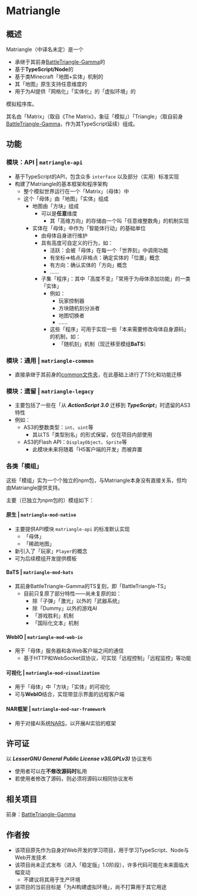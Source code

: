# Matriangle

## 概述

Matriangle（中译名未定）是一个

* 承继于其前身[BattleTriangle-Gamma](https://github.com/ARCJ137442/BattleTriangle-Gamma)的
* 基于**TypeScript/Node**的
* 基于类Minecraft「地图+实体」机制的
* 其「地图」原生支持任意维度的
* 用于为AI提供「网格化」「实体化」的「虚拟环境」的

模拟程序库。

其名由「Matrix」（取自《The Matrix》，象征「模拟」）「Triangle」（取自前身[BattleTriangle-Gamma](https://github.com/ARCJ137442/BattleTriangle-Gamma)，作为其TypeScript延续）组成。

## 功能

### 模块：API | `matriangle-api`

* 基于TypeScript的API，包含众多 `interface` 以及部分（实用）标准实现
* 构建了Matriangle的基本框架和程序架构
  * 整个模拟世界运行在一个「Matrix」（母体）中
  * 这个「母体」由「地图」「实体」组成
    * 地图由「方块」组成
      * 可以是**任意**维度
        * 其「高维方向」的存储由一个叫「任意维整数角」的机制实现
    * 实体在「母体」中作为「智能体行动」的基础单位
      * 由母体自身进行维护
      * 具有高度可自定义的行为，如：
        * 活跃：会被「母体」在每一个「世界刻」中调用功能
        * 有坐标⇒格点/非格点：确定实体的「位置」概念
        * 有方向：确认实体的「方向」概念
        * ……
      * 子集「程序」：其中「高度不变」「常用于为母体添加功能」的一类「实体」
        * 例如：
          * 玩家控制器
          * 方块随机刻分派者
          * 地图切换者
          * ……
        * 这些「程序」可用于实现一些「本来需要修改母体自身源码」的机制，如：
          * 「随机刻」机制（现迁移至模组**BaTS**）

### 模块：通用 | `matriangle-common`

* 直接承继于其前身的[common文件夹](https://github.com/ARCJ137442/BattleTriangle-Gamma/tree/master/batr/common)，在此基础上进行了TS化和功能迁移

### 模块：遗留 | `matriangle-legacy`

* 主要包括了一些在「从 ***ActionScript 3.0*** 迁移到 ***TypeScript***」时遗留的AS3特性
* 例如：
  * AS3的整数类型：`int`、`uint`等
    * 其以TS「类型别名」的形式保留，仅在项目内部使用
  * AS3的Flash API：`DisplayObject`、`Sprite`等
    * 此模块未来将随着「H5客户端的开发」而被弃置

### 各类「模组」

这些「模组」实为一个个独立的npm包，与Matriangle本身没有直接关系，但均由Matriangle提供支持。

主要（已独立为npm包的）模组如下：

#### 原生 | `matriangle-mod-native`

* 主要提供API模块 `matriangle-api` 的标准默认实现
  * 「母体」
  * 「稀疏地图」
* 新引入了「玩家」`Player`的概念
* 可为后续模组开发提供模板

#### BaTS | `matriangle-mod-bats`

* 其前身BattleTriangle-Gamma的TS复刻，即「BattleTriangle-TS」
  * 目前只复原了部分特性——尚未复原的如：
    * 除「子弹」「激光」以外的「武器系统」
    * 除「Dummy」以外的游戏AI
    * 「游戏胜利」机制
    * 「国际化文本」机制

#### WebIO | `matriangle-mod-web-io`

* 用于「母体」服务器和各Web客户端之间的通信
  * 基于HTTP和WebSocket双协议，可实现「远程控制」「远程监控」等功能

#### 可视化 | `matriangle-mod-visualization`

* 用于「母体」中「方块」「实体」的可视化
* 可与**WebIO**结合，实现带显示界面的远程客户端

#### NAR框架 | `matriangle-mod-nar-framework`

* 用于对接AI系统[NARS](http://www.opennars.org/)，以开展AI实验的框架

## 许可证

以 ***LesserGNU General Public License v3(LGPLv3)*** 协议发布

* 使用者可以在**不修改源码时**私用
* 若使用者修改了源码，则必须将源码以相同协议发布

## 相关项目

前身：[BattleTriangle-Gamma](https://github.com/ARCJ137442/BattleTriangle-Gamma)

## 作者按

* 该项目原先作为自身对Web开发的学习项目，用于学习TypeScript、Node与Web开发技术
* 该项目尚未正式发布（进入「稳定版」1.0阶段），许多代码可能在未来面临大幅变动
  * 不建议将其用于生产环境
* 该项目的当前目标是「为AI构建虚拟环境」，尚不打算用于其它用途
